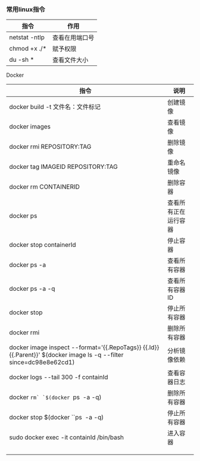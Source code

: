 ### 常用linux指令



| 指令          | 作用           |
| ------------- | -------------- |
| netstat -ntlp | 查看在用端口号 |
| chmod +x ./*  | 赋予权限       |
| du -sh *            | 查看文件大小               |





Docker

| 指令                                                         | 说明                 |
| ------------------------------------------------------------ | -------------------- |
| docker  build -t  文件名：文件标记                           | 创建镜像             |
| docker images                                                | 查看镜像             |
| docker rmi REPOSITORY:TAG                                    | 删除镜像             |
| docker tag IMAGEID REPOSITORY:TAG                            | 重命名镜像           |
| docker rm CONTAINERID                                        | 删除容器             |
| docker ps                                                    | 查看所有正在运行容器 |
| docker stop containerId                                      | 停止容器             |
| docker ps -a                                                 | 查看所有容器         |
| docker ps -a -q                                              | 查看所有容器ID       |
| docker stop                                                  | 停止所有容器         |
| docker rmi                                                   | 删除所有容器         |
| docker image inspect --format='{{.RepoTags}} {{.Id}} {{.Parent}}'  $(docker image ls -q --filter since=dc98e8e62cd1) | 分析镜像依赖         |
| docker logs --tail  300 -f  containId                        | 查看容器日志         |
| docker ``rm` `$(docker ``ps` `-a -q)                         | 删除所有容器         |
| docker stop $(docker ``ps` `-a -q)                           | 停止所有容器         |
| sudo docker exec -it containId  /bin/bash                    | 进入容器             |
|                                                              |                      |
|                                                              |                      |
|                                                              |                      |













